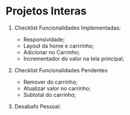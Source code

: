 # Projetos Interas 

1. Checklist Funcionalidades Implementadas:
    
    - Responsividade;
    - Layout da home e carrrinho;
    - Adicionar no Carrinho;
    - Incrementador do valor na tela principal;

2.  Checklist Funcionalidades Pendentes

    - Remover do carrinho;
    - Atualizar valor no carrinho;
    - Subtotal do carrinho;
  
3. Desabafo Pessoal:
  






  
